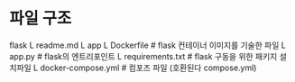 # 파일 구조
flask
L readme.md
L app
    L Dockerfile            # flask 컨테이너 이미지를 기술한 파일
    L app.py                # flask의 엔트리포인트
    L requirements.txt      # flask 구동을 위한 패키지 설치파일
L docker-compose.yml        # 컴포즈 파일 (호환된다 compose.yml)